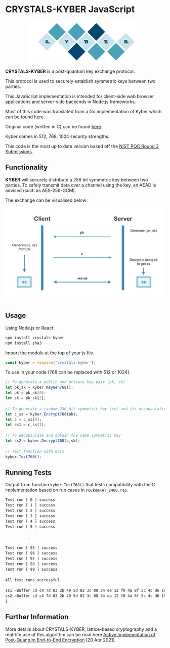 # CRYSTALS-KYBER JavaScript

<p align="center">
  <img src="./kyber.png"/>
</p>

**CRYSTALS-KYBER** is a post-quantum key exchange protocol.

This protocol is used to securely establish symmetric keys between two parties. 

This JavaScript implementation is intended for client-side web browser applications and server-side backends in Node.js frameworks.

Most of this code was translated from a Go implementation of Kyber which can be found [here](https://github.com/symbolicsoft/kyber-k2so).

Original code (written in C) can be found [here](https://github.com/pq-crystals/kyber).

Kyber comes in 512, 768, 1024 security strengths.

This code is the most up to date version based off the [NIST PQC Round 3 Submissions](https://csrc.nist.gov/projects/post-quantum-cryptography/round-3-submissions).

## Functionality

**KYBER** will securely distribute a 256 bit symmetric key between two parties. To safely transmit data over a channel using the key, an AEAD is advised (such as AES-256-GCM).

The exchange can be visualised below:

![](./diagram.jpeg)

## Usage
Using Node.js or React:
```bash
npm install crystals-kyber
npm install sha3
```
Import the module at the top of your js file.
```js
const kyber = require('crystals-kyber');
```
To use in your code (768 can be replaced with 512 or 1024).
```js
// To generate a public and private key pair (pk, sk)
let pk_sk = kyber.KeyGen768();
let pk = pk_sk[0];
let sk = pk_sk[1];

// To generate a random 256 bit symmetric key (ss) and its encapsulation (c)
let c_ss = kyber.Encrypt768(pk);
let c = c_ss[0];
let ss1 = c_ss[1];

// To decapsulate and obtain the same symmetric key
let ss2 = kyber.Decrypt768(c,sk);

// Test function with KATs
kyber.Test768();
```
## Running Tests
Output from function `kyber.Test768()` that tests compatibility with the C implementation based on run cases in `PQCkemKAT_2400.rsp`.
```bash
Test run [ 0 ] success
Test run [ 1 ] success
Test run [ 2 ] success
Test run [ 3 ] success
Test run [ 4 ] success
Test run [ 5 ] success
          .
          .
          .
Test run [ 95 ] success
Test run [ 96 ] success
Test run [ 97 ] success
Test run [ 98 ] success
Test run [ 99 ] success
 
All test runs successful.

ss1 <Buffer cd c4 7d 83 2b 49 5d 82 3c 08 34 ea 12 f0 4a 8f 5c 4c d6 19 b1 79 85 71 d6 b2 a7 c9 3f ac cc d1>
ss2 <Buffer cd c4 7d 83 2b 49 5d 82 3c 08 34 ea 12 f0 4a 8f 5c 4c d6 19 b1 79 85 71 d6 b2 a7 c9 3f ac cc d1>
1
```

## Further Information
More details about CRYSTALS-KYBER, lattice-based cryptography and a real-life use of this algorithm can be
read here [Active Implementation of Post-Quantum End-to-End Encryption](https://eprint.iacr.org/2021/356.pdf) [20 Apr 2021].
